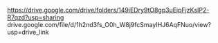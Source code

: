 https://drive.google.com/drive/folders/149iEDry9tO8gp3uEipFjzKsIP2-R7qzd?usp=sharing
drive.google.com/file/d/1h2nd3fs_O0h_W8j9fcSmayIHJ6AqFNuo/view?usp=drive_link
